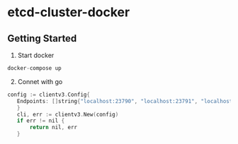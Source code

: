 # etcd-cluster-docker

## Getting Started

1. Start docker

``` c
docker-compose up
```

2. Connet with go
 ``` c
 config := clientv3.Config{
	Endpoints: []string{"localhost:23790", "localhost:23791", "localhost:23782"},
	}
	cli, err := clientv3.New(config)
	if err != nil {
		return nil, err
	}
```

